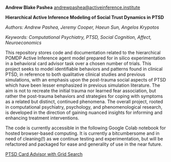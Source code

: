 **Andrew Blake Pashea** andrewpashea@activeinference.institute

**Hierarchical Active Inference Modeling of Social Trust Dynamics in PTSD**

*Authors: Andrew Pashea, Jeremy Cooper, Haeun Sun, Angelos Krypotos*

*Keywords: Computational Psychiatry, PTSD, Social Cognition, Affect, Neuroeconomics*



This repository stores code and documentation related to the hierarchical POMDP Active Inference agent model prepared for in silico experimentation in a behavioral card advisor task over a chosen number of trials. This project seeks to model identifiable behaviors and patterns found in clinical PTSD, in reference to both qualitative clinical studies and previous simulations, with an emphasis upon the post-trauma social aspects of PTSD which have been lesser emphasized in previous simulation literature. The aim is not to recreate the initial trauma nor learned fear association, but rather the post-trauma behaviors and strategies for coping with symptoms as a related but distinct, continued phenomena. The overall project, rooted in computational psychiatry, psychology, and phenomenological research, is developed in the direction of gaining nuanced insights for informing and enhancing treatment interventions.



The code is currently accessible in the following Google Colab notebook for hosted browser-based computing. It is currently a bitcumbersome and in need of cleaning(!) as we continue testing and experimentation, but will be refactored and packaged for ease and generality of use in the near future.



[PTSD Card Advisor with Grid Search](https://colab.research.google.com/drive/1ipa6oCdu_wOPDB0fJ-p8djSDFepyZWFg?usp=sharing)

